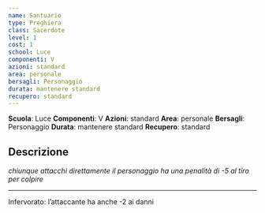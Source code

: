 ```yaml
---
name: Santuario
type: Preghiera
class: Sacerdote
level: 1
cost: 1
school: Luce
componenti: V
azioni: standard
area: personale
bersagli: Personaggio
durata: mantenere standard
recupero: standard
---
```

**Scuola**: Luce
**Componenti**: V
**Azioni**: standard
**Area**: personale
**Bersagli**: Personaggio
**Durata**: mantenere standard
**Recupero**: standard

**Descrizione**
-

*chiunque attacchi direttamente il personaggio ha una penalità di -5 al tiro per colpire*

---

Infervorato: l’attaccante ha anche -2 ai danni
